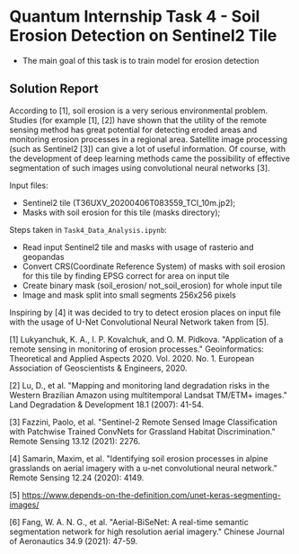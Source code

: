 # Quantum Internship Task 4 - Soil Erosion Detection on Sentinel2 Tile

* The main goal of this task is to train model for erosion detection

## Solution Report


According to [1], soil erosion is a very serious environmental problem. Studies (for example [1], [2]) have shown that the utility of the remote sensing method has great potential for detecting eroded areas and monitoring erosion processes in a regional area.
Satellite image processing (such as Sentinel2 [3]) can give a lot of useful information. Of course, with the development of deep learning methods came the possibility of effective segmentation of such images using convolutional neural networks [3].


Input files:
* Sentinel2 tile (T36UXV_20200406T083559_TCI_10m.jp2);
* Masks with soil erosion for this tile (masks directory);

Steps taken in ```Task4_Data_Analysis.ipynb```:

* Read input Sentinel2 tile and masks with usage of rasterio and geopandas
* Convert CRS(Coordinate Reference System) of masks with soil erosion for this tile by finding EPSG correct for area on input tile
* Create binary mask (soil_erosion/ not_soil_erosion) for whole input tile
* Image and mask split into small segments 256x256 pixels


Inspiring by [4] it was decided to try to detect erosion places on input file with the usage of U-Net Convolutional Neural Network taken from [5].






[1] Lukyanchuk, K. A., I. P. Kovalchuk, and O. M. Pidkova. "Application of a remote sensing in monitoring of erosion processes." Geoinformatics: Theoretical and Applied Aspects 2020. Vol. 2020. No. 1. European Association of Geoscientists & Engineers, 2020.

[2] Lu, D., et al. "Mapping and monitoring land degradation risks in the Western Brazilian Amazon using multitemporal Landsat TM/ETM+ images." Land Degradation & Development 18.1 (2007): 41-54.

[3] Fazzini, Paolo, et al. "Sentinel-2 Remote Sensed Image Classification with Patchwise Trained ConvNets for Grassland Habitat Discrimination." Remote Sensing 13.12 (2021): 2276.

[4] Samarin, Maxim, et al. "Identifying soil erosion processes in alpine grasslands on aerial imagery with a u-net convolutional neural network." Remote Sensing 12.24 (2020): 4149.

[5] https://www.depends-on-the-definition.com/unet-keras-segmenting-images/

[6] Fang, W. A. N. G., et al. "Aerial-BiSeNet: A real-time semantic segmentation network for high resolution aerial imagery." Chinese Journal of Aeronautics 34.9 (2021): 47-59.
